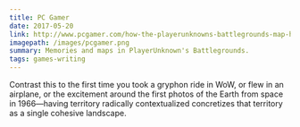 ```yaml
---
title: PC Gamer 
date: 2017-05-20
link: http://www.pcgamer.com/how-the-playerunknowns-battlegrounds-map-haunts-you-over-time/
imagepath: /images/pcgamer.png
summary: Memories and maps in PlayerUnknown's Battlegrounds.
tags: games-writing
---
```

Contrast this to the first time you took a gryphon ride in WoW, or flew in an airplane, or the excitement around the first photos of the Earth from space in 1966—having territory radically contextualized concretizes that territory as a single cohesive landscape. 
